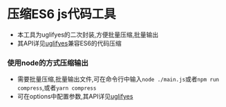 
# 压缩ES6 js代码工具
- 本工具为uglifyes的二次封装,方便批量压缩,批量输出
- 其API详见[uglifyes](https://github.com/LiPinghai/UglifyJSDocCN/blob/master/README.md)兼容ES6的代码压缩


### 使用node的方式压缩输出
- 需要批量压缩,批量输出文件,可在命令行中输入```node ./main.js```或者```npm run compress```,或者```yarn compress```
- 可在options中配置参数,其API详见[uglifyes](https://github.com/LiPinghai/UglifyJSDocCN/blob/master/README.md)

